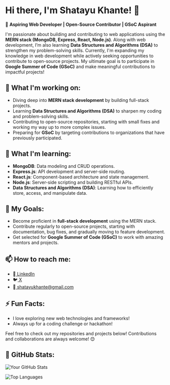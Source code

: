 <h1>Hi there, I'm Shatayu Khante! 👋</h1>

<p>🌟 <strong>Aspiring Web Developer | Open-Source Contributor | GSoC Aspirant</strong></p>

<p>I'm passionate about building and contributing to web applications using the <strong>MERN stack (MongoDB, Express, React, Node.js)</strong>. Along with web development, I’m also learning <strong>Data Structures and Algorithms (DSA)</strong> to strengthen my problem-solving skills. Currently, I'm expanding my knowledge in web development while actively seeking opportunities to contribute to open-source projects. My ultimate goal is to participate in <strong>Google Summer of Code (GSoC)</strong> and make meaningful contributions to impactful projects!</p>

<h2>🔭 What I'm working on:</h2>
<ul>
    <li>Diving deep into <strong>MERN stack development</strong> by building full-stack projects.</li>
    <li>Learning <strong>Data Structures and Algorithms (DSA)</strong> to sharpen my coding and problem-solving skills.</li>
    <li>Contributing to open-source repositories, starting with small fixes and working my way up to more complex issues.</li>
    <li>Preparing for <strong>GSoC</strong> by targeting contributions to organizations that have previously participated.</li>
</ul>

<h2>🌱 What I'm learning:</h2>
<ul>
    <li><strong>MongoDB</strong>: Data modeling and CRUD operations.</li>
    <li><strong>Express.js</strong>: API development and server-side routing.</li>
    <li><strong>React.js</strong>: Component-based architecture and state management.</li>
    <li><strong>Node.js</strong>: Server-side scripting and building RESTful APIs.</li>
    <li><strong>Data Structures and Algorithms (DSA)</strong>: Learning how to efficiently store, access, and manipulate data.</li>
</ul>

<h2>🚀 My Goals:</h2>
<ul>
    <li>Become proficient in <strong>full-stack development</strong> using the MERN stack.</li>
    <li>Contribute regularly to open-source projects, starting with documentation, bug fixes, and gradually moving to feature development.</li>
    <li>Get selected for <strong>Google Summer of Code (GSoC)</strong> to work with amazing mentors and projects.</li>
</ul>

<h2>📫 How to reach me:</h2>
<ul>
    <li>🔗<a href="https://www.linkedin.com/in/shatayu-khante-74a081252/"> LinkedIn </a></li>
    <li>🐦<a href="https://x.com/shatayu_khante"> X </a></li>
    <li>📧<a href="mailto:shatayukhante@gmail.com"> shatayukhante@gmail.com </a></li>

</ul>

<h2>⚡ Fun Facts:</h2>
<ul>
    <li>I love exploring new web technologies and frameworks!</li>
    <li>Always up for a coding challenge or hackathon!</li>
</ul>

<p>Feel free to check out my repositories and projects below! Contributions and collaborations are always welcome! 😊</p>

<h2>🌟 GitHub Stats:</h2>

<p>
    <img src="https://github-readme-stats.vercel.app/api?username=Shatayu001&show_icons=true&theme=radical" alt="Your GitHub Stats" />
</p>

<p>
    <img src="https://github-readme-stats.vercel.app/api/top-langs/?username=Shatayu001&layout=compact&theme=radical" alt="Top Languages" />
</p>

